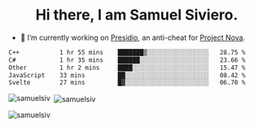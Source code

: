 <h1 align="center">Hi there, I am Samuel Siviero.</h1>

- 🔭 I’m currently working on [Presidio](https://presidio.ac), an anti-cheat for [Project Nova](https://discord.gg/novafn).

<!--START_SECTION:waka-->

```txt
C++           1 hr 55 mins    ███████▒░░░░░░░░░░░░░░░░░   28.75 %
C#            1 hr 35 mins    ██████░░░░░░░░░░░░░░░░░░░   23.66 %
Other         1 hr 2 mins     ████░░░░░░░░░░░░░░░░░░░░░   15.47 %
JavaScript    33 mins         ██░░░░░░░░░░░░░░░░░░░░░░░   08.42 %
Svelte        27 mins         █▓░░░░░░░░░░░░░░░░░░░░░░░   06.70 %
```

<!--END_SECTION:waka-->

<p><img align="left" src="https://github-readme-stats.vercel.app/api/top-langs?username=samuelsiv&show_icons=true&locale=en&layout=compact&theme=radical" alt="samuelsiv" /></p>

<p>&nbsp;<img align="center" src="https://github-readme-stats.vercel.app/api?username=samuelsiv&show_icons=true&locale=en&theme=radical" alt="samuelsiv" /></p>
<p align="left"> <img src="https://komarev.com/ghpvc/?username=samuelsiv&label=Profile%20views&color=0e75b6&style=flat" alt="samuelsiv" /> </p>
